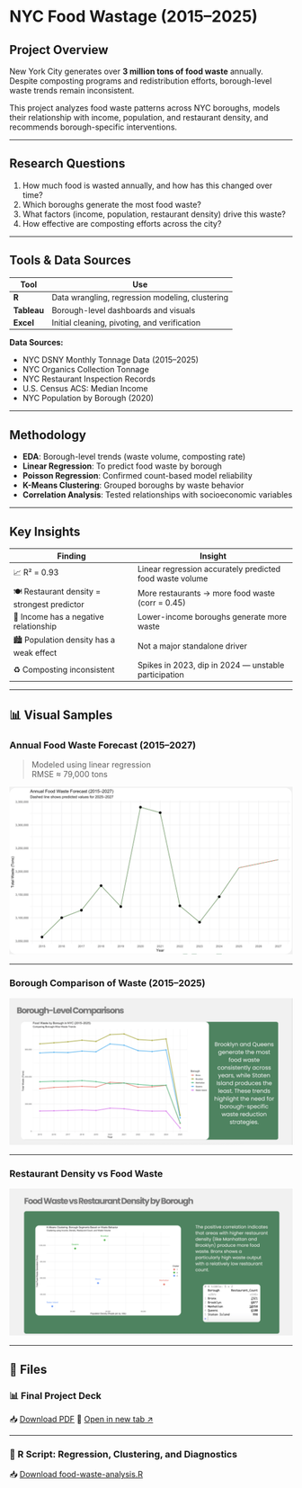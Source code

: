 # NYC Food Wastage (2015–2025)

## Project Overview

New York City generates over **3 million tons of food waste** annually. Despite composting programs and redistribution efforts, borough-level waste trends remain inconsistent.

This project analyzes food waste patterns across NYC boroughs, models their relationship with income, population, and restaurant density, and recommends borough-specific interventions.

---

## Research Questions

1. How much food is wasted annually, and how has this changed over time?
2. Which boroughs generate the most food waste?
3. What factors (income, population, restaurant density) drive this waste?
4. How effective are composting efforts across the city?

---

## Tools & Data Sources

| Tool | Use |
|------|-----|
| **R** | Data wrangling, regression modeling, clustering |
| **Tableau** | Borough-level dashboards and visuals |
| **Excel** | Initial cleaning, pivoting, and verification |

**Data Sources:**
- NYC DSNY Monthly Tonnage Data (2015–2025)
- NYC Organics Collection Tonnage
- NYC Restaurant Inspection Records
- U.S. Census ACS: Median Income
- NYC Population by Borough (2020)

---

## Methodology

- **EDA**: Borough-level trends (waste volume, composting rate)
- **Linear Regression**: To predict food waste by borough
- **Poisson Regression**: Confirmed count-based model reliability
- **K-Means Clustering**: Grouped boroughs by waste behavior
- **Correlation Analysis**: Tested relationships with socioeconomic variables

---

## Key Insights

| Finding | Insight |
|--------|---------|
| 📈 R² = 0.93 | Linear regression accurately predicted food waste volume |
| 🍽️ Restaurant density = strongest predictor | More restaurants → more food waste (corr = 0.45) |
| 💸 Income has a negative relationship | Lower-income boroughs generate more waste |
| 🏙️ Population density has a weak effect | Not a major standalone driver |
| ♻️ Composting inconsistent | Spikes in 2023, dip in 2024 — unstable participation |

---

## 📊 Visual Samples

### Annual Food Waste Forecast (2015–2027)
> Modeled using linear regression  
> RMSE ≈ 79,000 tons

<img src="visuals/food-waste-trend.png" width="600" />

---

### Borough Comparison of Waste (2015–2025)
<img src="visuals/borough-comparison.png" width="600" />

---

### Restaurant Density vs Food Waste
<img src="visuals/restaurant-vs-waste.png" width="600" />

---

## 📄 Files

### 📊 Final Project Deck  
📥 [Download PDF](https://github.com/nishtha-sood/nishtha-sood.github.io/raw/main/Proj%231%20-%20NYC%20Food%20Wastage%20Analysis/presentation/food-waste-presentation.pdf) 
🔗 [Open in new tab ↗](presentation/food-waste-presentation.pdf)

---

### 📜 R Script: Regression, Clustering, and Diagnostics  
📥 [Download food-waste-analysis.R](code/food-waste-analysis.R)

